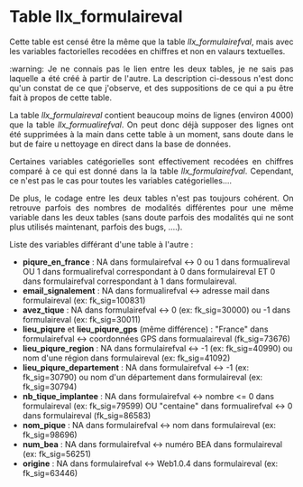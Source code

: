 # Table llx_formulaireval

<p style="text-align:justify;">
Cette table est censé être la même que la table <i>llx_formulairefval</i>, mais avec les variables factorielles recodées en chiffres et non en valaurs textuelles.
</p>

<p style="text-align:justify;">
:warning: Je ne connais pas le lien entre les deux tables, je ne sais pas laquelle a été créé à partir de l'autre. La description ci-dessous n'est donc qu'un constat de ce que j'observe, et des suppositions de ce qui a pu être fait à propos de cette table.
</p>
 
<p style="text-align:justify;">
La table <i>llx_formulaireval</i> contient beaucoup moins de lignes (environ 4000) que la table <i>llx_formualirefval</i>. On peut donc déjà supposer des lignes ont été supprimées à la main dans cette table à un moment, sans doute dans le but de faire u nettoyage en direct dans la base de données.
</p>
 
<p style="text-align:justify;"> 
Certaines variables catégorielles sont effectivement recodées en chiffres comparé à ce qui est donné dans la la table <i>llx_formulairefval</i>. Cependant, ce n'est pas le cas pour toutes les variables catégorielles....
</p>

<p style="text-align:justify;">
De plus, le codage entre les deux tables n'est pas toujours cohérent. On retrouve parfois des nombres de modalités différentes pour une même variable dans les deux tables (sans doute parfois des modalités qui ne sont plus utilisés maintenant, parfois des bugs, ....).
</p>
 
 
Liste des variables différant d'une table à l'autre :
- **piqure_en_france** : NA dans formulairefval <-> 0 ou 1 dans formualireval OU 1 dans formualirefval correspondant à 0 dans formulaireval ET 0 dans formulairefval correspondant à 1 dans formulaireval. 
- **email_signalement** :  NA dans formualirefval <-> adresse mail dans formulaireval (ex: fk_sig=100831)
- **avez_tique** : NA dans formulairefval <-> 0 (ex: fk_sig=30000) ou -1 dans formulaireval (ex: fk_sig=30011)
- **lieu_piqure** et **lieu_piqure_gps** (même différence) : "France" dans formulairefval <-> coordonnées GPS dans formualaireval (fk_sig=73676)
- **lieu_piqure_region** : NA dans formulairefval <-> -1 (ex: fk_sig=40990) ou nom d'une région dans formulaireval (ex: fk_sig=41092)
- **lieu_piqure_departement** : NA dans formulairefval <-> -1 (ex: fk_sig=30790) ou nom d'un département dans formulaireval (ex: fk_sig=30794)
- **nb_tique_implantee** : NA dans formulairefval <-> nombre <= 0 dans formulaireval (ex: fk_sig=79599) OU "centaine" dans formualirefval <-> 0 dans formulaireval (fk_sig=86583)
- **nom_pique** : NA dans formulairefval <-> nom dans formulaireval (ex: fk_sig=98696)
- **num_bea** : NA dans formulairefval <-> numéro BEA dans formulaireval (ex: fk_sig=56251)
- **origine** : NA dans formulairefval <-> Web1.0.4 dans formulaireval (ex: fk_sig=63446)


